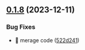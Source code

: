 

## [0.1.8](https://github.com/unipackage/utils/compare/v0.1.6...v0.1.8) (2023-12-11)


### Bug Fixes

* 🐛 merage code ([522d241](https://github.com/unipackage/utils/commit/522d2417a7e51399cf5fc475ee56a1fb3fb7586f))
